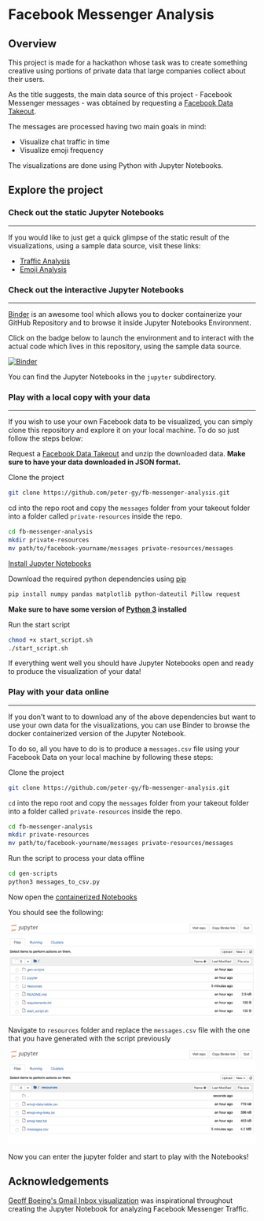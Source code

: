 # Facebook Messenger Analysis
## Overview
This project is made for a hackathon whose task was to create something creative using portions of private data that large companies collect about their users.

As the title suggests, the main data source of this project - Facebook Messenger messages - was obtained by requesting a [Facebook Data Takeout](https://www.facebook.com/help/1701730696756992/).

The messages are processed having two main goals in mind:
* Visualize chat traffic in time
* Visualize emoji frequency

The visualizations are done using Python with Jupyter Notebooks.

## Explore the project
### Check out the static Jupyter Notebooks
---
If you would like to just get a quick glimpse of the static result of the visualizations, using a sample data source, visit these links:
* [Traffic Analysis](https://github.com/peter-gy/fb-messenger-analysis/blob/master/jupyter/messenger-traffic-visualization.ipynb)
* [Emoji Analysis](https://github.com/peter-gy/fb-messenger-analysis/blob/master/jupyter/messenger-emoji-visualization.ipynb)

### Check out the interactive Jupyter Notebooks
---
[Binder](https://mybinder.org/) is an awesome tool which allows you to docker containerize your GitHub Repository and to browse it inside Jupyter Notebooks Environment.

Click on the badge below to launch the environment and to interact with the actual code which lives in this repository, using the sample data source.

[![Binder](https://mybinder.org/badge_logo.svg)](https://mybinder.org/v2/gh/peter-gy/fb-messenger-analysis/master)

You can find the Jupyter Notebooks in the `jupyter` subdirectory.

### Play with a local copy with your data
---
If you wish to use your own Facebook data to be visualized, you can simply clone this repository and explore it on your local machine. To do so just follow the steps below:

Request a [Facebook Data Takeout](https://www.facebook.com/help/1701730696756992/) and  unzip the downloaded data.
**Make sure to have your data downloaded in JSON format.**

Clone the project
```bash
git clone https://github.com/peter-gy/fb-messenger-analysis.git
```

cd into the repo root and copy the `messages` folder from your takeout folder into a folder called `private-resources` inside the repo.
```bash
cd fb-messenger-analysis
mkdir private-resources
mv path/to/facebook-yourname/messages private-resources/messages
```

[Install Jupyter Notebooks](https://jupyter.org/install)

Download the required python dependencies using [pip](https://pip.pypa.io/en/stable/installing/)
```bash
pip install numpy pandas matplotlib python-dateutil Pillow request
```

**Make sure to have some version of [Python 3](https://www.python.org/downloads/release/python-368/) installed**

Run the start script
```bash
chmod +x start_script.sh
./start_script.sh
```

If everything went well you should have Jupyter Notebooks open and ready to produce the visualization of your data!

### Play with your data online
---
If you don't want to to download any of the above dependencies but want to use your own data for the visualizations, you can use Binder to browse the docker containerized version of the Jupyter Notebook.

To do so, all you have to do is to produce a `messages.csv` file using your Facebook Data on your local machine by following these steps:

Clone the project
```bash
git clone https://github.com/peter-gy/fb-messenger-analysis.git
```

`cd` into the repo root and copy the `messages` folder from your takeout folder into a folder called `private-resources` inside the repo.
```bash
cd fb-messenger-analysis
mkdir private-resources
mv path/to/facebook-yourname/messages private-resources/messages
```

Run the script to process your data offline
```bash
cd gen-scripts
python3 messages_to_csv.py
```

Now open the [containerized Notebooks](https://mybinder.org/v2/gh/peter-gy/fb-messenger-analysis/master)

You should see the following:

<img src="./jnb-sc-1.png"/>

Navigate to `resources` folder and replace the `messages.csv` file with the one that you have generated with the script previously

<img src="./jnb-sc-2.png"/>

Now you can enter the jupyter folder and start to play with the Notebooks!

## Acknowledgements

[Geoff Boeing's Gmail Inbox visualization](https://geoffboeing.com/2016/02/visualizing-gmail-inbox/) was inspirational throughout creating the Jupyter Notebook for analyzing Facebook Messenger Traffic.